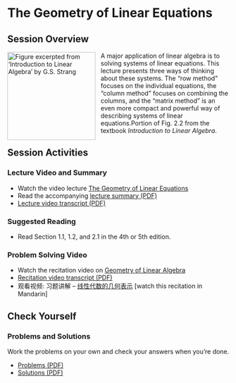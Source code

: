 # The Geometry of Linear Equations

## Session Overview

<div class="flex flex-col items-center mt-10 sm:flex-row">
  <img src="https://ocw.mit.edu/courses/18-06sc-linear-algebra-fall-2011/6fcd2c0235d1bc09481864c1c71295dc_1_1.jpg" alt="Figure excerpted from ‘Introduction to Linear Algebra’ by G.S. Strang" width="200" height="200" style="float: left; margin-right: 12px;" />
  <p class="italic text-gray-500">
   A major application of linear algebra is to solving systems of linear equations. This lecture presents three ways of thinking about these systems. The “row method” focuses on the individual equations, the “column method” focuses on combining the columns, and the “matrix method” is an even more compact and powerful way of describing systems of linear equations.Portion of Fig. 2.2 from the textbook <i>Introduction to Linear Algebra</i>.
  </p>
</div>

## Session Activities

### Lecture Video and Summary

- Watch the video lecture [The Geometry of Linear Equations](https://ocw.mit.edu/courses/18-06sc-linear-algebra-fall-2011/resources/the-geometry-of-linear-equations/)
- Read the accompanying [lecture summary (PDF)](https://ocw.mit.edu/courses/18-06sc-linear-algebra-fall-2011/resources/mit18_06scf11_ses1-1sum/)
- [Lecture video transcript (PDF)](https://ocw.mit.edu/courses/18-06sc-linear-algebra-fall-2011/resources/j7dzl2_na80-1/)

### Suggested Reading

- Read Section 1.1, 1.2, and 2.1 in the 4th or 5th edition.

### Problem Solving Video

- Watch the recitation video on [Geometry of Linear Algebra](https://ocw.mit.edu/courses/18-06sc-linear-algebra-fall-2011/resources/geometry-of-linear-algebra/)
- [Recitation video transcript (PDF)](https://ocw.mit.edu/courses/18-06sc-linear-algebra-fall-2011/resources/my5w4mxwbew-1/)
- 观看视频: 习题讲解 – [线性代数的几何表示](https://ocw.mit.edu/courses/18-06sc-linear-algebra-fall-2011/resources/7ebf60274ee36570768451e04f558868793a/) [watch this recitation in Mandarin]

## Check Yourself

### Problems and Solutions

Work the problems on your own and check your answers when you’re done.

- [Problems (PDF)](https://ocw.mit.edu/courses/18-06sc-linear-algebra-fall-2011/resources/mit18_06scf11_ses1-1prob/)
- [Solutions (PDF)](https://ocw.mit.edu/courses/18-06sc-linear-algebra-fall-2011/resources/mit18_06scf11_ses1-1sol/)